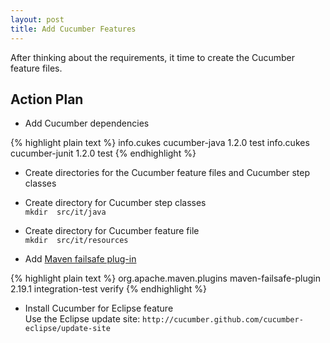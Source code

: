 ```yaml
---
layout: post
title: Add Cucumber Features
---
```

After thinking about the requirements, it time to create the Cucumber feature files.


## Action Plan

- Add Cucumber dependencies

{% highlight plain text %}
        <dependency>
            <groupId>info.cukes</groupId>
            <artifactId>cucumber-java</artifactId>
            <version>1.2.0</version>
            <scope>test</scope>
        </dependency>
        <dependency>
            <groupId>info.cukes</groupId>
            <artifactId>cucumber-junit</artifactId>
            <version>1.2.0</version>
            <scope>test</scope>
        </dependency>
{% endhighlight %}

- Create directories for the Cucumber feature files and Cucumber step classes

- Create directory for Cucumber step classes  
  `mkdir  src/it/java`
- Create directory for Cucumber feature file  
  `mkdir  src/it/resources`

- Add [Maven failsafe plug-in](http://maven.apache.org/surefire/maven-failsafe-plugin/)

{% highlight plain text %}
			<plugin>
				<groupId>org.apache.maven.plugins</groupId>
				<artifactId>maven-failsafe-plugin</artifactId>
				<version>2.19.1</version>
				<executions>
					<execution>
						<goals>
							<goal>integration-test</goal>
							<goal>verify</goal>
						</goals>
					</execution>
				</executions>
			</plugin>
{% endhighlight %}

- Install Cucumber for Eclipse feature  
  Use the Eclipse update site: `http://cucumber.github.com/cucumber-eclipse/update-site`


